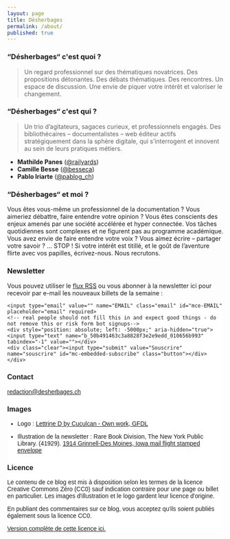 ```yaml
---
layout: page
title: Désherbages
permalink: /about/
published: true
---
```

### “Désherbages“ c'est quoi ?

> Un regard professionnel sur des thématiques novatrices. Des propositions détonantes. Des débats thématiques. Des rencontres. Un espace de discussion. Une envie de piquer votre intérêt et valoriser le changement.

### “Désherbages“ c'est qui ?

> Un trio d’agitateurs, sagaces curieux, et professionnels engagés. Des bibliothécaires – documentalistes – web éditeur actifs stratégiquement dans la sphère digitale, qui s’interrogent et innovent au sein de leurs pratiques métiers.

- **Mathilde Panes** ([@railyards](https://twitter.com/railyards))
- **Camille Besse** ([@besseca](https://twitter.com/besseca))
- **Pablo Iriarte** ([@pablog_ch](https://twitter.com/pablog_ch))

### “Désherbages“ et moi ?

Vous êtes vous-même un professionnel de la documentation ? Vous aimeriez débattre, faire entendre votre opinion ? Vous êtes conscients des enjeux amenés par une société accélérée et hyper connectée. Vos tâches quotidiennes sont complexes et ne figurent pas au programme académique. Vous avez envie de faire entendre votre voix ? Vous aimez écrire – partager votre savoir ? … STOP ! Si votre intérêt est titillé, et le goût de l’aventure flirte avec vos papilles, écrivez-nous. Nous recrutons.

### Newsletter

Vous pouvez utiliser le [flux RSS](http://desherbages.ch/feed.xml) ou vous abonner à la newsletter ici pour recevoir par e-mail les nouveaux billets de la semaine :

<!-- Begin MailChimp Signup Form -->
<link href="//cdn-images.mailchimp.com/embedcode/slim-10_7.css" rel="stylesheet" type="text/css">
<style type="text/css">
	#mc_embed_signup{background:#fff; clear:left; font:14px Helvetica,Arial,sans-serif; }
	/* Add your own MailChimp form style overrides in your site stylesheet or in this style block.
	   We recommend moving this block and the preceding CSS link to the HEAD of your HTML file. */
</style>
<div id="mc_embed_signup">
<form action="https://iriarte.us1.list-manage.com/subscribe/post?u=50b491463c3a8828f3e2e9edd&amp;id=010656b993" method="post" id="mc-embedded-subscribe-form" name="mc-embedded-subscribe-form" class="validate" target="_blank" novalidate>
    <div id="mc_embed_signup_scroll">
	
	<input type="email" value="" name="EMAIL" class="email" id="mce-EMAIL" placeholder="email" required>
    <!-- real people should not fill this in and expect good things - do not remove this or risk form bot signups-->
    <div style="position: absolute; left: -5000px;" aria-hidden="true"><input type="text" name="b_50b491463c3a8828f3e2e9edd_010656b993" tabindex="-1" value=""></div>
    <div class="clear"><input type="submit" value="Souscrire" name="souscrire" id="mc-embedded-subscribe" class="button"></div>
    </div>
</form>
</div>

<!--End mc_embed_signup-->

### Contact

[redaction@desherbages.ch](mailto:redaction@desherbages.ch)

### Images

- Logo : [Lettrine D by Cuculcan - Own work, GFDL](https://commons.wikimedia.org/w/index.php?curid=4948311)

 - Illustration de la newsletter : Rare Book Division, The New York Public Library. (41929). [1914 Grinnell-Des Moines, Iowa mail flight stamped envelope](http://digitalcollections.nypl.org/items/510d47e3-c5b6-a3d9-e040-e00a18064a99)

### Licence

Le contenu de ce blog est mis à disposition selon les termes de la licence Creative Commons Zéro (CC0) sauf indication contraire pour une page ou billet en particulier. Les images d'illustration et le logo gardent leur licence d'origine.

En publiant des commentaires sur ce blog, vous acceptez qu'ils soient publiés également sous la licence CC0.



[Version complète de cette licence ici.](https://creativecommons.org/publicdomain/zero/1.0/)
